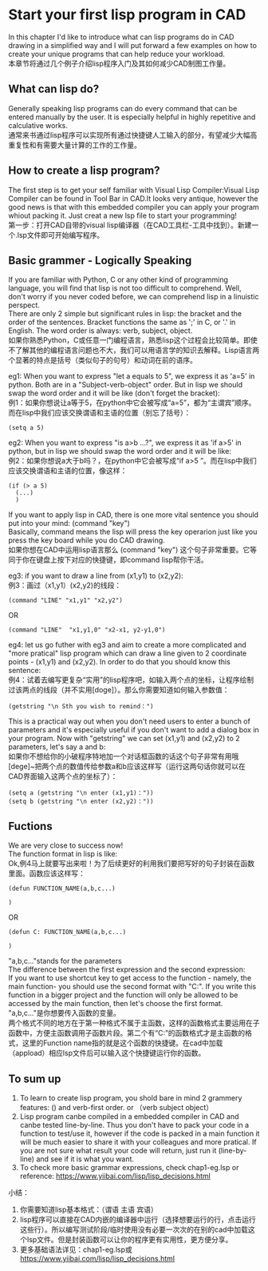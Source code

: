 
# Start your first lisp program in CAD
In this chapter I'd like to introduce what can lisp programs do in CAD drawing in a simplified way and I will put forward a few examples on how to create your unique programs that can help reduce your workload.  
本章节将通过几个例子介绍lisp程序入门及其如何减少CAD制图工作量。  
## What can lisp do?
Generally speaking lisp programs can do every command that can be entered manually by the user. It is especially helpful in highly repetitive and calculative works.  
通常来书通过lisp程序可以实现所有通过快捷键人工输入的部分，有望减少大幅高重复性和有需要大量计算的工作的工作量。  
## How to create a lisp program?
The first step is to get your self familiar with Visual Lisp Compiler:Visual Lisp Compiler can be found in Tool Bar in CAD.It looks very antique, however the good news is that with this embedded compiler you can apply your program whiout packing it. Just creat a new lsp file to start your programming!  
第一步：打开CAD自带的visual lisp编译器（在CAD工具栏-工具中找到）。新建一个.lsp文件即可开始编写程序。  
## Basic grammer - Logically Speaking
If you are familiar with Python, C or any other kind of programming language, you will find that lisp is not too difficult to comprehend. Well, don't worry if you never coded before, we can comprehend lisp in a linuistic perspect.  
There are only 2 simple but significant rules in lisp: the bracket and the order of the sentences.  Bracket functions the same as ';' in C, or '.' in English. The word order is always: verb, subject, object.  
如果你熟悉Python，C或任意一门编程语言，熟悉lisp这个过程会比较简单。即使不了解其他的编程语言问题也不大，我们可以用语言学的知识去解释。Lisp语言两个显著的特点是括号（类似句子的句号）和动词在前的语序。
  
eg1: When you want to express "let a equals to 5", we express it as 'a=5' in python. Both are in a "Subject-verb-object" order. But in lisp we should swap the word order and it will be like (don't forget the bracket):  
例1：如果你想说让a等于5，在python中它会被写成“a=5”，都为“主谓宾”顺序。而在lisp中我们应该交换谓语和主语的位置（别忘了括号）：  
```
(setq a 5) 
```
eg2: When you want to express "is a>b ...?", we express it as 'if a>5' in python, but in lisp we should swap the word order and it will be like:  
例2：如果你想说a大于b吗？，在python中它会被写成“if a>5 ”。而在lisp中我们应该交换谓语和主语的位置，像这样：
```
(if (> a 5) 
  (...)
  )
```
If you want to apply lisp in CAD, there is one more vital sentence you should put into your mind: (command "key")  
Basically, command means the lisp will press the key operarion just like you press the key board while you do CAD drawing.  
如果你想在CAD中运用lisp语言那么 (command "key")  这个句子非常重要。它等同于你在键盘上按下对应的快捷键，即command lisp帮你干活。  
  
eg3: if you want to draw a line from (x1,y1) to (x2,y2):  
例3：画过（x1,y1）(x2,y2)的线段：
```
(command "LINE" "x1,y1" "x2,y2")  
```
OR  
```
(command "LINE"  "x1,y1,0" "x2-x1, y2-y1,0")  
```
eg4: let us go futher with eg3 and aim to create a more complicated and "more pratical" lisp program which can draw a line given to 2 coordinate points - (x1,y1) and (x2,y2). In order to do that you should know this sentence:  
例4：试着去编写更复杂“实用”的lisp程序吧，如输入两个点的坐标，让程序绘制过该两点的线段（并不实用[doge]）。那么你需要知道如何输入参数值：
```
(getstring "\n Sth you wish to remind：")
```
This is a practical way out when you don't need users to enter a bunch of parameters and it's especially useful if you don't want to add a dialog box in your program. Now with "getstring" we can set (x1,y1) and (x2,y2) to 2 parameters, let's say a and b:  
如果你不想给你的小破程序特地加一个对话框函数的话这个句子非常有用哦[dege]~把两个点的数值传给参数a和b应该这样写（运行这两句话你就可以在CAD界面输入这两个点的坐标了）：
```
(setq a (getstring "\n enter (x1,y1)："))
(setq b (getstring "\n enter (x2,y2)："))
```
## Fuctions
We are very close to success now!  
The function format in lisp is like:  
Ok,例4马上就要写出来啦！为了后续更好的利用我们要把写好的句子封装在函数里面。函数应该这样写：
```
(defun FUNCTION_NAME(a,b,c...)

)
```
OR
```
(defun C: FUNCTION_NAME(a,b,c...)

)
```
"a,b,c..."stands for the parameters  
The difference between the first expression and the second expression:  
If you want to use shortcut key to get access to the function - namely, the main function- you should use the second format with "C:". If you write this function in a bigger project and the function will only be allowed to be accessed by the main function, then let's choose the first format.  
"a,b,c..."是你想要传入函数的变量。  
两个格式不同的地方在于第一种格式不属于主函数，这样的函数格式主要运用在子函数中，方便主函数调用子函数片段。第二个有“C:”的函数格式才是主函数的格式，这里的Function name指的就是这个函数的快捷键。在cad中加载（appload）相应lsp文件后可以输入这个快捷键运行你的函数。
## To sum up
1. To learn to create lisp program, you shold bare in mind 2 grammery features: () and verb-first order.  or （verb subject object）
2. Lisp program canbe compiled in a embedded compiler in CAD and canbe tested line-by-line. Thus you don't have to pack your code in a function to test/use it, however if the code is packed in a main function it will be much easier to share it with your colleagues and more pratical. If you are not sure what result your code will return, just run it (line-by-line) and see if it is what you want.
3. To check more basic grammar expressions, check chap1-eg.lsp or reference: https://www.yiibai.com/lisp/lisp_decisions.html    

小结：  
1. 你需要知道lisp基本格式：（谓语 主语 宾语）
2. lisp程序可以直接在CAD内嵌的编译器中运行（选择想要运行的行，点击运行这些行）。所以编写测试阶段/临时使用没有必要一次次的在别的cad中加载这个lsp文件。但是封装函数可以让你的程序更有实用性，更方便分享。
3. 更多基础语法详见：chap1-eg.lsp或 https://www.yiibai.com/lisp/lisp_decisions.html 


